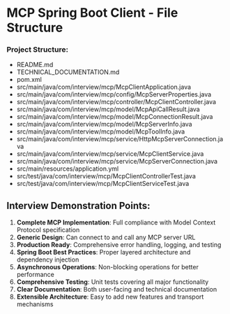 # MCP Spring Boot Client - File Structure

### Project Structure:
- README.md
- TECHNICAL_DOCUMENTATION.md
- pom.xml
- src/main/java/com/interview/mcp/McpClientApplication.java
- src/main/java/com/interview/mcp/config/McpServerProperties.java
- src/main/java/com/interview/mcp/controller/McpClientController.java
- src/main/java/com/interview/mcp/model/McpApiCallResult.java
- src/main/java/com/interview/mcp/model/McpConnectionResult.java
- src/main/java/com/interview/mcp/model/McpServerInfo.java
- src/main/java/com/interview/mcp/model/McpToolInfo.java
- src/main/java/com/interview/mcp/service/HttpMcpServerConnection.java
- src/main/java/com/interview/mcp/service/McpClientService.java
- src/main/java/com/interview/mcp/service/McpServerConnection.java
- src/main/resources/application.yml
- src/test/java/com/interview/mcp/McpClientControllerTest.java
- src/test/java/com/interview/mcp/McpClientServiceTest.java

## Interview Demonstration Points:

1. **Complete MCP Implementation**: Full compliance with Model Context Protocol specification
2. **Generic Design**: Can connect to and call any MCP server URL
3. **Production Ready**: Comprehensive error handling, logging, and testing
4. **Spring Boot Best Practices**: Proper layered architecture and dependency injection
5. **Asynchronous Operations**: Non-blocking operations for better performance
6. **Comprehensive Testing**: Unit tests covering all major functionality
7. **Clear Documentation**: Both user-facing and technical documentation
8. **Extensible Architecture**: Easy to add new features and transport mechanisms
